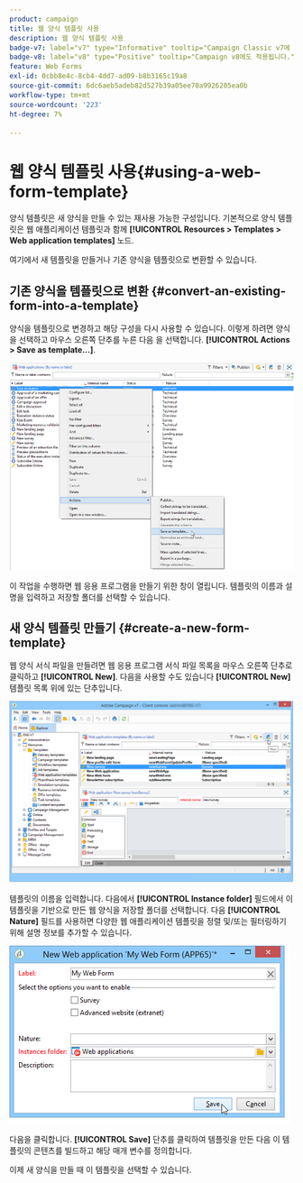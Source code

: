 ```yaml
---
product: campaign
title: 웹 양식 템플릿 사용
description: 웹 양식 템플릿 사용
badge-v7: label="v7" type="Informative" tooltip="Campaign Classic v7에 적용"
badge-v8: label="v8" type="Positive" tooltip="Campaign v8에도 적용됩니다."
feature: Web Forms
exl-id: 0cbb8e4c-8cb4-4dd7-ad09-b8b3165c19a8
source-git-commit: 6dc6aeb5adeb82d527b39a05ee70a9926205ea0b
workflow-type: tm+mt
source-wordcount: '223'
ht-degree: 7%

---
```


# 웹 양식 템플릿 사용{#using-a-web-form-template}



양식 템플릿은 새 양식을 만들 수 있는 재사용 가능한 구성입니다. 기본적으로 양식 템플릿은 웹 애플리케이션 템플릿과 함께 **[!UICONTROL Resources > Templates > Web application templates]** 노드.

여기에서 새 템플릿을 만들거나 기존 양식을 템플릿으로 변환할 수 있습니다.

## 기존 양식을 템플릿으로 변환 {#convert-an-existing-form-into-a-template}

양식을 템플릿으로 변경하고 해당 구성을 다시 사용할 수 있습니다. 이렇게 하려면 양식을 선택하고 마우스 오른쪽 단추를 누른 다음 을 선택합니다. **[!UICONTROL Actions > Save as template...]**.

![](assets/s_ncs_admin_survey_saveastemplate.png)

이 작업을 수행하면 웹 응용 프로그램을 만들기 위한 창이 열립니다. 템플릿의 이름과 설명을 입력하고 저장할 폴더를 선택할 수 있습니다.

## 새 양식 템플릿 만들기 {#create-a-new-form-template}

웹 양식 서식 파일을 만들려면 웹 응용 프로그램 서식 파일 목록을 마우스 오른쪽 단추로 클릭하고 **[!UICONTROL New]**. 다음을 사용할 수도 있습니다 **[!UICONTROL New]** 템플릿 목록 위에 있는 단추입니다.

![](assets/s_ncs_admin_survey_createtemplate.png)

템플릿의 이름을 입력합니다. 다음에서 **[!UICONTROL Instance folder]** 필드에서 이 템플릿을 기반으로 만든 웹 양식을 저장할 폴더를 선택합니다. 다음 **[!UICONTROL Nature]** 필드를 사용하면 다양한 웹 애플리케이션 템플릿을 정렬 및/또는 필터링하기 위해 설명 정보를 추가할 수 있습니다.

![](assets/s_ncs_admin_survey_createtemplate_details.png)

다음을 클릭합니다. **[!UICONTROL Save]** 단추를 클릭하여 템플릿을 만든 다음 이 템플릿의 콘텐츠를 빌드하고 해당 매개 변수를 정의합니다.

이제 새 양식을 만들 때 이 템플릿을 선택할 수 있습니다.

